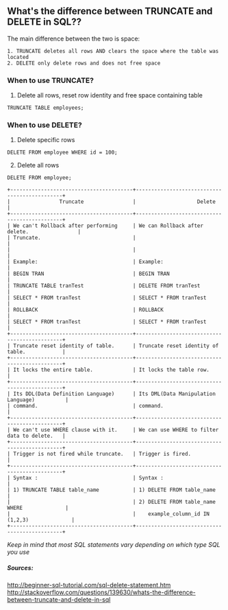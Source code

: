 ## What's the difference between TRUNCATE and DELETE in SQL??  

The main difference between the two is space:  
```
1. TRUNCATE deletes all rows AND clears the space where the table was located
2. DELETE only delete rows and does not free space  
```

### When to use TRUNCATE?  

1. Delete all rows, reset row identity and free space containing table  
```
TRUNCATE TABLE employees;  
```


### When to use DELETE?  

1. Delete specific rows  
```
DELETE FROM employee WHERE id = 100;  
```

2. Delete all rows  
```
DELETE FROM employee;  
```


```
+----------------------------------------+----------------------------------------------+
|                Truncate                |                    Delete                    |
+----------------------------------------+----------------------------------------------+
| We can't Rollback after performing     | We can Rollback after delete.                |
| Truncate.                              |                                              |
|                                        |                                              |
| Example:                               | Example:                                     |
| BEGIN TRAN                             | BEGIN TRAN                                   |
| TRUNCATE TABLE tranTest                | DELETE FROM tranTest                         |
| SELECT * FROM tranTest                 | SELECT * FROM tranTest                       |
| ROLLBACK                               | ROLLBACK                                     |
| SELECT * FROM tranTest                 | SELECT * FROM tranTest                       |
+----------------------------------------+----------------------------------------------+
| Truncate reset identity of table.      | Truncate reset identity of table.            |
+----------------------------------------+----------------------------------------------+
| It locks the entire table.             | It locks the table row.                      |
+----------------------------------------+----------------------------------------------+
| Its DDL(Data Definition Language)      | Its DML(Data Manipulation Language)          |
| command.                               | command.                                     |
+----------------------------------------+----------------------------------------------+
| We can't use WHERE clause with it.     | We can use WHERE to filter data to delete.   |
+----------------------------------------+----------------------------------------------+
| Trigger is not fired while truncate.   | Trigger is fired.                            |
+----------------------------------------+----------------------------------------------+
| Syntax :                               | Syntax :                                     |
| 1) TRUNCATE TABLE table_name           | 1) DELETE FROM table_name                    |
|                                        | 2) DELETE FROM table_name WHERE              |
|                                        |    example_column_id IN (1,2,3)              |
+----------------------------------------+----------------------------------------------+
```

*Keep in mind that most SQL statements vary depending on which type SQL you use*  


##### *Sources:*  
<http://beginner-sql-tutorial.com/sql-delete-statement.htm>  
<http://stackoverflow.com/questions/139630/whats-the-difference-between-truncate-and-delete-in-sql>  